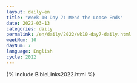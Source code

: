 ```yaml
---
layout: daily-en
title: "Week 10 Day 7: Mend the Loose Ends"
date: 2022-03-13
categories: daily
permalink: /en/daily/2022/wk10-day7-daily.html
weekNum: 10
dayNum: 7
language: English
cycle: 2022
---
```

{% include BibleLinks2022.html %} 
